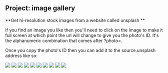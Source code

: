 ## Project: image gallery

**Get hi-resolution stock images from a website called unsplash **

If you find an image you like then you'll need to click on the image to make it full screen at which point the url will change to give you the photo's ID. 
It's the alphanumeric combination that comes after ?photo=.

Once you copy the photo's ID then you can add it to the source.unsplash address like so: 

<img src="https://source.unsplash.com/AJNR0S4pSfU"> 


<img src="https://source.unsplash.com/FtqY6goIY14">
<img src="https://source.unsplash.com/Ct1Mx5OTn9A">
<img src="https://source.unsplash.com/XAkPN7aEGJM">
<img src="https://source.unsplash.com/_V62YVybXk8">
<img src="https://source.unsplash.com/VJmzppZdTlI">
<img src="https://source.unsplash.com/aR0K2NQmRhQ">
<img src="https://source.unsplash.com/H1fcMYKm6qM">
<img src="https://source.unsplash.com/RZzF5_FeMHg">
<img src="https://source.unsplash.com/q3bX6dGR1y0">



